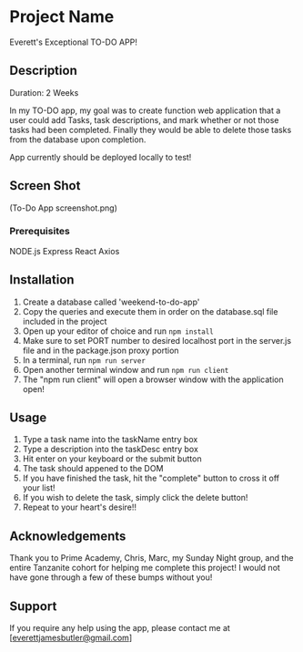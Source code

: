 # Project Name

Everett's Exceptional TO-DO APP!

## Description

Duration: 2 Weeks

In my TO-DO app, my goal was to create function web application that a user could add Tasks, task descriptions, and mark whether or not those tasks had been completed. Finally they would be able to delete those tasks from the database upon completion. 

App currently should be deployed locally to test!

## Screen Shot

(To-Do App screenshot.png)

### Prerequisites

NODE.js
Express
React
Axios

## Installation

1. Create a database called 'weekend-to-do-app'
2. Copy the queries and execute them in order on the database.sql file included in the project
3. Open up your editor of choice and run `npm install`
4. Make sure to set PORT number to desired localhost port in the server.js file and in the package.json proxy portion
5. In a terminal, run `npm run server`
6. Open another terminal window and run `npm run client`
7. The "npm run client" will open a browser window with the application open!

## Usage

1. Type a task name into the taskName entry box
2. Type a description into the taskDesc entry box
3. Hit enter on your keyboard or the submit button
4. The task should appened to the DOM
5. If you have finished the task, hit the "complete" button to cross it off your list!
6. If you wish to delete the task, simply click the delete button! 
7. Repeat to your heart's desire!!

## Acknowledgements

Thank you to Prime Academy, Chris, Marc, my Sunday Night group, and the entire Tanzanite cohort for helping me complete this project! I would not have gone through a few of these bumps without you!

## Support

If you require any help using the app, please contact me at [everettjamesbutler@gmail.com]


